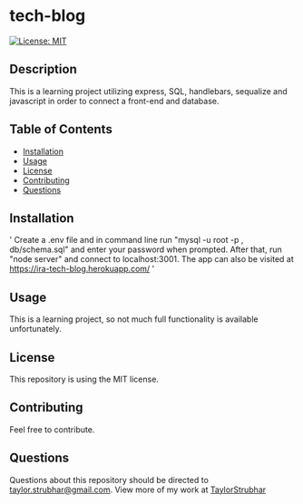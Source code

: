 # tech-blog

[![License: MIT](https://img.shields.io/badge/License-MIT-yellow.svg)](https://opensource.org/licenses/MIT)

## Description

This is a learning project utilizing express, SQL, handlebars, sequalize and javascript in order to connect a front-end and database.

## Table of Contents

* [Installation](#installation)
* [Usage](#usage)
* [License](#license)
* [Contributing](#contributing)
* [Questions](#questions)

## Installation
'
Create a .env file and in command line run "mysql -u root -p , db/schema.sql" and enter your password when prompted. After that, run "node server" and connect to localhost:3001. The app can also be visited at https://ira-tech-blog.herokuapp.com/
'
## Usage

This is a learning project, so not much full functionality is available unfortunately.

## License

This repository is using the MIT license.

## Contributing

Feel free to contribute.

## Questions

Questions about this repository should be directed to [taylor.strubhar@gmail.com](mailto:taylor.strubhar@gmail.com). View more of my work at [TaylorStrubhar](https://github.com/TaylorStrubhar)

